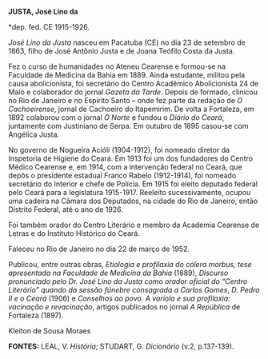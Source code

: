 **JUSTA, José Lino da**

\*dep. fed. CE 1915-1926.

*José Lino da Justa* nasceu em Pacatuba (CE) no dia 23 de setembro de
1863, filho de José Antônio Justa e de Joana Teófilo Costa da Justa.

Fez o curso de humanidades no Ateneu Cearense e formou-se na Faculdade
de Medicina da Bahia em 1889. Ainda estudante, militou pela causa
abolicionista, foi secretário do Centro Acadêmico Abolicionista 24 de
Maio e colaborador do jornal *Gazeta da Tarde*. Depois de formado,
clinicou no Rio de Janeiro e no Espírito Santo – onde fez parte da
redação de *O Cachoeirense*, jornal de Cachoeiro do Itapemirim. De volta
a Fortaleza, em 1892 colaborou com o jornal *O Norte* e fundou o *Diário
do Ceará*, juntamente com Justiniano de Serpa. Em outubro de 1895
casou-se com Angélica Justa.

No governo de Nogueira Acióli (1904-1912), foi nomeado diretor da
Inspetoria de Higiene do Ceará. Em 1913 foi um dos fundadores do Centro
Médico Cearense e, em 1914, com a intervenção federal no Ceará, que
depôs o presidente estadual Franco Rabelo (1912-1914), foi nomeado
secretário do Interior e chefe de Polícia. Em 1915 foi eleito deputado
federal pelo Ceará para a legislatura 1915-1917. Reeleito
sucessivamente, ocupou uma cadeira na Câmara dos Deputados, na cidade do
Rio de Janeiro, então Distrito Federal, até o ano de 1926.

Foi também orador do Centro Literário e membro da Academia Cearense de
Letras e do Instituto Histórico do Ceará.

Faleceu no Rio de Janeiro no dia 22 de março de 1952.

Publicou, entre outras obras, *Etiologia e profilaxia do cólera morbus,
tese apresentada na Faculdade de Medicina da Bahia* (1889), *Discurso
pronunciado pelo Dr. José Lino da Justa como orador oficial do “Centro
Literário” quando da sessão fúnebre consagrada a Carlos Gomes*, *D.
Pedro II e o Ceará* (1906) e *Conselhos ao povo. A varíola e sua
profilaxia: vacinação e revacinação*, artigos publicados no jornal *A
República* de Fortaleza (1897).

Kleiton de Sousa Moraes

**FONTES:** LEAL, V. *História*; STUDART, G. *Dicionário* (v.2,
p.137-139).

